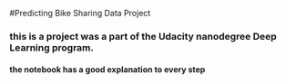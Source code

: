 #Predicting Bike Sharing Data Project

### this is a project was a part of the Udacity nanodegree Deep Learning program.

#### the notebook has a good explanation to every step
